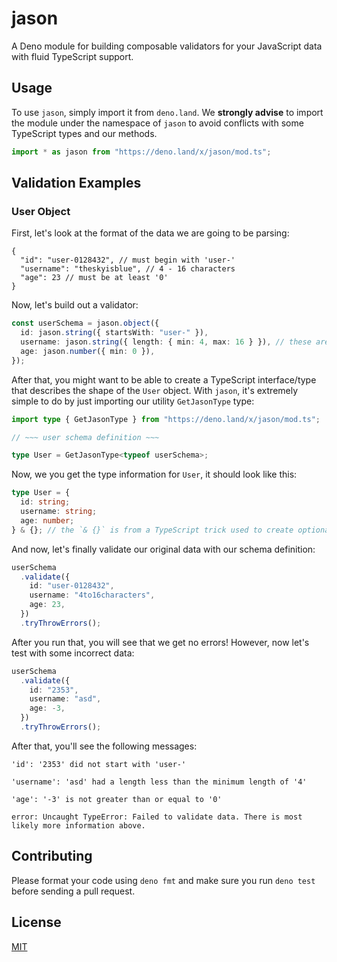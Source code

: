 # jason

A Deno module for building composable validators for your JavaScript data with fluid TypeScript support.

## Usage

To use `jason`, simply import it from `deno.land`. We **strongly advise** to
import the module under the namespace of `jason` to avoid conflicts with some
TypeScript types and our methods.

```ts
import * as jason from "https://deno.land/x/jason/mod.ts";
```

## Validation Examples

### User Object

First, let's look at the format of the data we are going to be parsing:

```jsonc
{
  "id": "user-0128432", // must begin with 'user-'
  "username": "theskyisblue", // 4 - 16 characters
  "age": 23 // must be at least '0'
}
```

Now, let's build out a validator:

```ts
const userSchema = jason.object({
  id: jason.string({ startsWith: "user-" }),
  username: jason.string({ length: { min: 4, max: 16 } }), // these are inclusive
  age: jason.number({ min: 0 }),
});
```

After that, you might want to be able to create a TypeScript interface/type that
describes the shape of the `User` object. With `jason`, it's extremely simple to do by just importing our utility `GetJasonType` type:

```ts
import type { GetJasonType } from "https://deno.land/x/jason/mod.ts";

// ~~~ user schema definition ~~~

type User = GetJasonType<typeof userSchema>;
```

Now, we you get the type information for `User`, it should look like this:

```ts
type User = {
  id: string;
  username: string;
  age: number;
} & {}; // the `& {}` is from a TypeScript trick used to create optional properties
```

And now, let's finally validate our original data with our schema definition:

```ts
userSchema
  .validate({
    id: "user-0128432",
    username: "4to16characters",
    age: 23,
  })
  .tryThrowErrors();
```

After you run that, you will see that we get no errors! However, now let's test with some incorrect data:

```ts
userSchema
  .validate({
    id: "2353",
    username: "asd",
    age: -3,
  })
  .tryThrowErrors();
```

After that, you'll see the following messages:

```
'id': '2353' did not start with 'user-'

'username': 'asd' had a length less than the minimum length of '4'

'age': '-3' is not greater than or equal to '0'

error: Uncaught TypeError: Failed to validate data. There is most likely more information above.
```

## Contributing

Please format your code using `deno fmt` and make sure you run `deno test` before sending a pull request.

## License

[MIT](./LICENSE)
